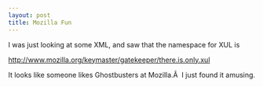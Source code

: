 ```yaml
--- 
layout: post
title: Mozilla Fun
---
```

I was just looking at some XML, and saw that the namespace for XUL is

<a href="http://www.mozilla .org/keymaster/gatekeeper/there.is.only.xul">http://www.mozilla.org/keymaster/gatekeeper/there.is.only.xul</a>

It looks like someone likes Ghostbusters at Mozilla.Â  I just found it amusing.
